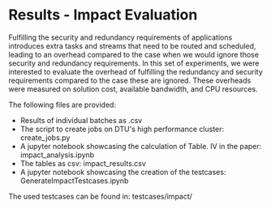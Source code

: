 # Results - Impact Evaluation
Fulfilling the security and redundancy requirements of applications introduces extra tasks and streams that need to be routed and scheduled, leading to an overhead compared to the case when we would ignore those security and redundancy requirements. In this set of experiments, we were interested to evaluate the overhead of fulfilling the redundancy and security requirements compared to the case these are ignored. These overheads were measured on solution cost, available bandwidth, and CPU resources.

The following files are provided:
- Results of individual batches as .csv
- The script to create jobs on DTU's high performance cluster: create_jobs.py
- A jupyter notebook showcasing the calculation of Table. IV in the paper: impact_analysis.ipynb
- The tables as csv: impact_results.csv
- A jupyter notebook showcasing the creation of the testcases: GenerateImpactTestcases.ipynb

The used testcases can be found in: testcases/impact/